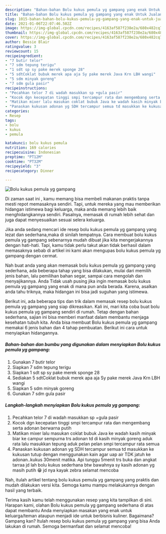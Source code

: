 ```yaml
---
description: "Bahan-bahan Bolu kukus pemula yg gampang yang enak Untuk Jualan"
title: "Bahan-bahan Bolu kukus pemula yg gampang yang enak Untuk Jualan"
slug: 1015-bahan-bahan-bolu-kukus-pemula-yg-gampang-yang-enak-untuk-jualan
date: 2021-01-06T22:07:46.502Z
image: https://img-global.cpcdn.com/recipes/4163af587f238e2a/680x482cq70/bolu-kukus-pemula-yg-gampang-foto-resep-utama.jpg
thumbnail: https://img-global.cpcdn.com/recipes/4163af587f238e2a/680x482cq70/bolu-kukus-pemula-yg-gampang-foto-resep-utama.jpg
cover: https://img-global.cpcdn.com/recipes/4163af587f238e2a/680x482cq70/bolu-kukus-pemula-yg-gampang-foto-resep-utama.jpg
author: Bessie Blair
ratingvalue: 3
reviewcount: 15
recipeingredient:
- "7 butir telor"
- "7 sdm tepung terigu"
- "1 sdt sp sy pake merek sponge 28"
- "5 sdtCoklat bubuk merek apa aja Sy pake merek Java Krn LBH wangi"
- "5 sdm minyak goreng"
- "7 sdm gula pasir"
recipeinstructions:
- "Pecahkan telor 7 di wadah masukkan sp +gula pasir"
- "Kocok dgn kecepatan tinggi smpi tercampur rata dan mengembang serta adonan berwarna putih"
- "Matikan mixer lalu masukan coklat bubuk Java ke wadah kasih minyak biar ke campur sempurna trs adonan td di kasih minyak goreng aduk rata lalu masukkan tepung aduk pelan pelan smpi tercampur rata semua"
- "Panaskan kukusan adonan yg SDH tercampur semua td masukkan ke kukusan tutup dengan menggunakan kain agar uap air TDK jatuh ke adonan..kukus 30menit matika. Api tunggu 5menit trs buka dan angkat tarraa jd lah bolu kukus sederhana btw bawahnya sy kasih adonan yg masih putih 😁 jd nya kayak zebra selamat mencoba"
categories:
- Resep
tags:
- bolu
- kukus
- pemula

katakunci: bolu kukus pemula 
nutrition: 169 calories
recipecuisine: Indonesian
preptime: "PT12M"
cooktime: "PT32M"
recipeyield: "3"
recipecategory: Dinner

---
```



![Bolu kukus pemula yg gampang](https://img-global.cpcdn.com/recipes/4163af587f238e2a/680x482cq70/bolu-kukus-pemula-yg-gampang-foto-resep-utama.jpg)

Di zaman  saat ini , kamu memang bisa membeli makanan praktis tanpa mesti repot memasaknya sendiri. Tapi, untuk mereka yang mau memberikan hidangan istimewa bagi keluarga, maka anda memang lebih baik menghidangkannya sendiri. Pasalnya, memasak di rumah lebih sehat dan juga dapat menyesuaikan sesuai selera keluarga.

Jika anda sedang mencari ide resep bolu kukus pemula yg gampang yang lezat dan sederhana,maka di sinilah tempatnya. Cara membuat bolu kukus pemula yg gampang  sebenarnya mudah dibuat jika kita mengerjakannya dengan hati-hati. Tapi, kamu tidak perlu takut akan tidak berhasil dalam memasaknya 
sebab di artikel ini kami akan mengupas bolu kukus pemula yg gampang dengan cermat.  



Nah buat anda yang akan memasak bolu kukus pemula yg gampang yang sederhana, ada beberapa tahap yang bisa dilakukan, mulai dari memilih jenis bahan, lalu pemilihan bahan segar, sampai cara mengolah dan menyajikannya. Anda Tidak usah pusing jika ingin memasak bolu kukus pemula yg gampang yang enak di mana pun anda berada. Karena, asalkan anda  tahu triknya, maka hidangan ini bisa jadi suguhan yang istimewa.

Berikut ini, ada beberapa tips dan trik dalam memasak resep bolu kukus pemula yg gampang yang siap dikreasikan. Kali ini, mari kita coba buat bolu kukus pemula yg gampang sendiri di rumah. Tetap dengan bahan sederhana, sajian ini bisa memberi manfaat dalam membantu menjaga kesehatan tubuh kita. Anda bisa membuat Bolu kukus pemula yg gampang memakai 6 jenis bahan dan 4 tahap pembuatan. Berikut ini cara untuk menyiapkan hidangannya.

<!--inarticleads1-->

##### Bahan-bahan dan bumbu yang digunakan dalam menyiapkan Bolu kukus pemula yg gampang:

1. Gunakan 7 butir telor
1. Siapkan 7 sdm tepung terigu
1. Siapkan 1 sdt sp sy pake merek sponge 28
1. Sediakan 5 sdtCoklat bubuk merek apa aja Sy pake merek Java Krn LBH wangi
1. Siapkan 5 sdm minyak goreng
1. Gunakan 7 sdm gula pasir




<!--inarticleads2-->

##### Langkah-langkah menyiapkan Bolu kukus pemula yg gampang:

1. Pecahkan telor 7 di wadah masukkan sp +gula pasir
1. Kocok dgn kecepatan tinggi smpi tercampur rata dan mengembang serta adonan berwarna putih
1. Matikan mixer lalu masukan coklat bubuk Java ke wadah kasih minyak biar ke campur sempurna trs adonan td di kasih minyak goreng aduk rata lalu masukkan tepung aduk pelan pelan smpi tercampur rata semua
1. Panaskan kukusan adonan yg SDH tercampur semua td masukkan ke kukusan tutup dengan menggunakan kain agar uap air TDK jatuh ke adonan..kukus 30menit matika. Api tunggu 5menit trs buka dan angkat tarraa jd lah bolu kukus sederhana btw bawahnya sy kasih adonan yg masih putih 😁 jd nya kayak zebra selamat mencoba




Nah, itulah artikel tentang  bolu kukus pemula yg gampang  yang praktis dan mudah dilakukan versi kita. Semoga kamu mampu melakukannya dengan hasil yang terbaik. 

Terima kasih kamu telah menggunakan resep yang kita tampilkan di sini. Harapan kami, olahan  Bolu kukus pemula yg gampang sederhana di atas dapat membantu Anda menyiapkan masakan yang enak untuk keluarga/teman ataupun menjadi ide untuk berbisnis kuliner. Bagaimana? Gampang kan? Itulah resep bolu kukus pemula yg gampang yang bisa Anda lakukan di rumah. Semoga bermanfaat dan selamat mencoba!

